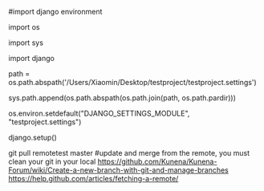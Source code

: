 
#import django environment

import os

import sys

import django

path = os.path.abspath('/Users/Xiaomin/Desktop/testproject/testproject.settings')

sys.path.append(os.path.abspath(os.path.join(path, os.path.pardir)))

os.environ.setdefault("DJANGO_SETTINGS_MODULE", "testproject.settings")

django.setup()





git pull remotetest master       #update and merge from the remote, you must clean your git in your local
https://github.com/Kunena/Kunena-Forum/wiki/Create-a-new-branch-with-git-and-manage-branches
https://help.github.com/articles/fetching-a-remote/
